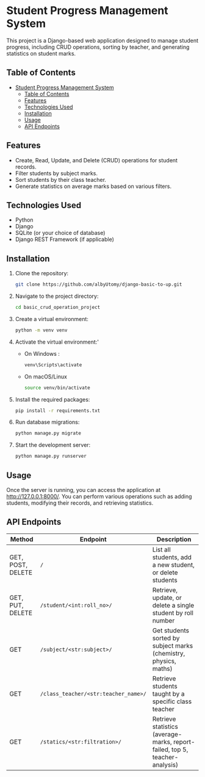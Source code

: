 # Student Progress Management System

This project is a Django-based web application designed to manage student progress, including CRUD operations, sorting by teacher, and generating statistics on student marks.

## Table of Contents
- [Student Progress Management System](#student-progress-management-system)
  - [Table of Contents](#table-of-contents)
  - [Features](#features)
  - [Technologies Used](#technologies-used)
  - [Installation](#installation)
  - [Usage](#usage)
  - [API Endpoints](#api-endpoints)

## Features
- Create, Read, Update, and Delete (CRUD) operations for student records.
- Filter students by subject marks.
- Sort students by their class teacher.
- Generate statistics on average marks based on various filters.

## Technologies Used
- Python
- Django
- SQLite (or your choice of database)
- Django REST Framework (if applicable)

## Installation

1. Clone the repository:
    ```bash
    git clone https://github.com/albyUtomy/django-basic-to-up.git
    ```
2. Navigate to the project directory:
    ```bash
    cd basic_crud_operation_project
    ```
3. Create a virtual environment:
    ```bash
    python -m venv venv
    ```
4. Activate the virtual environment:'
   * On Windows :
        ```bash
        venv\Scripts\activate
        ```
   * On macOS/Linux
        ```bash
        source venv/bin/activate
        ```
5. Install the required packages:

    ```bash
    pip install -r requirements.txt
    ```
6. Run database migrations:

    ```bash
    python manage.py migrate
    ```
7. Start the development server:

    ```bash
    python manage.py runserver
    ```
## Usage
Once the server is running, you can access the application at http://127.0.0.1:8000/. You can perform various operations such as adding students, modifying their records, and retrieving statistics.

## API Endpoints

| Method | Endpoint                             | Description                                                       |
|--------|--------------------------------------|-------------------------------------------------------------------|
| GET, POST, DELETE | `/`                                  | List all students, add a new student, or delete students          |
| GET, PUT, DELETE  | `/student/<int:roll_no>/`             | Retrieve, update, or delete a single student by roll number        |
| GET    | `/subject/<str:subject>/`              | Get students sorted by subject marks (chemistry, physics, maths)   |
| GET    | `/class_teacher/<str:teacher_name>/`  | Retrieve students taught by a specific class teacher               |
| GET    | `/statics/<str:filtration>/`          | Retrieve statistics (average-marks, report-failed, top 5, teacher-analysis) |

